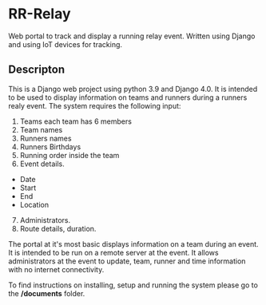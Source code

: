 # RR-Relay
Web portal to track and display a running relay event. Written using Django and using IoT devices for tracking.

## Descripton
This is a Django web project using python 3.9 and Django 4.0. It is intended to be used to display information on teams and runners during a runners realy event. The system requires the following input:
1. Teams each team has 6 members
2. Team names
3. Runners names
4. Runners Birthdays
5. Running order inside the team
6. Event details.
- Date
- Start
- End
- Location
7. Administrators.
8. Route details, duration.

The portal at it's most basic displays information on a team during an event. It is intended to be run on a remote server at the event. It allows administrators at the event to update, team, runner and time information with no internet connectivity.

To find instructions on installing, setup and running the system please go to the **/documents** folder.
